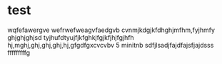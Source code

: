 # test
wqfefawergve
wefrwefweagvfaedgvb
 cvnmjkdgjkfdhghjmfhm,fyjhmfy
ghjghjghjsd
tyjhufdtyujfjkfghkjfgjkfjhjfgjhfh
hj,mghj,ghj,ghj,ghj,hj,gfgdfgxcvcvbv
5 minitnb sdfjlsadjfajdfajsfjajdsss
fffffffffg

